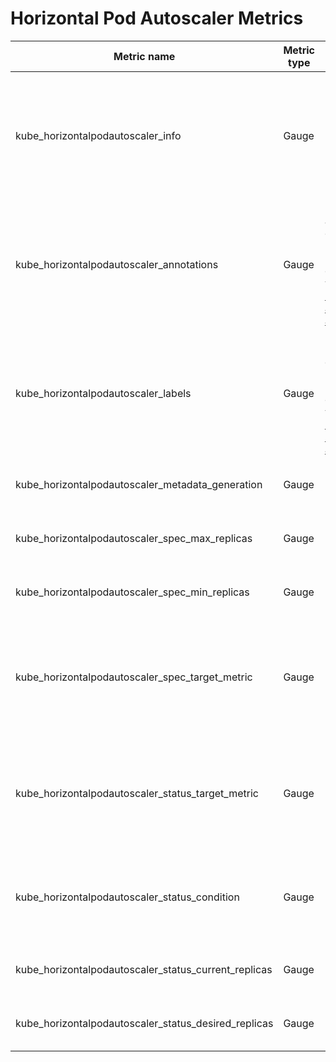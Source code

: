 # Horizontal Pod Autoscaler Metrics

| Metric name                                          | Metric type | Description                                                                                                               | Labels/tags                                                                                                                                                                                                                                              | Status       |
| ---------------------------------------------------- | ----------- | ------------------------------------------------------------------------------------------------------------------------- |----------------------------------------------------------------------------------------------------------------------------------------------------------------------------------------------------------------------------------------------------------| ------------ |
| kube_horizontalpodautoscaler_info                    | Gauge       |                                                                                                                           | `horizontalpodautoscaler`=&lt;hpa-name&gt; <br> `namespace`=&lt;hpa-namespace&gt; <br> `scaletargetref_api_version`=&lt;hpa-target-api-version&gt; <br> `scaletargetref_kind`=&lt;hpa-target-kind&gt; <br> `scaletargetref_name`=&lt;hpa-target-name&gt; | EXPERIMENTAL |
| kube_horizontalpodautoscaler_annotations             | Gauge       | Kubernetes annotations converted to Prometheus labels controlled via [--metric-annotations-allowlist](../../developer/cli-arguments.md) | `horizontalpodautoscaler`=&lt;hpa-name&gt; <br> `namespace`=&lt;hpa-namespace&gt;                                                                                                                                                                        | EXPERIMENTAL |
| kube_horizontalpodautoscaler_labels                  | Gauge       | Kubernetes labels converted to Prometheus labels controlled via [--metric-labels-allowlist](../../developer/cli-arguments.md)           | `horizontalpodautoscaler`=&lt;hpa-name&gt; <br> `namespace`=&lt;hpa-namespace&gt;                                                                                                                                                                        | STABLE       |
| kube_horizontalpodautoscaler_metadata_generation     | Gauge       |                                                                                                                           | `horizontalpodautoscaler`=&lt;hpa-name&gt; <br> `namespace`=&lt;hpa-namespace&gt;                                                                                                                                                                        | STABLE       |
| kube_horizontalpodautoscaler_spec_max_replicas       | Gauge       |                                                                                                                           | `horizontalpodautoscaler`=&lt;hpa-name&gt; <br> `namespace`=&lt;hpa-namespace&gt;                                                                                                                                                                        | STABLE       |
| kube_horizontalpodautoscaler_spec_min_replicas       | Gauge       |                                                                                                                           | `horizontalpodautoscaler`=&lt;hpa-name&gt; <br> `namespace`=&lt;hpa-namespace&gt;                                                                                                                                                                        | STABLE       |
| kube_horizontalpodautoscaler_spec_target_metric      | Gauge       |                                                                                                                           | `horizontalpodautoscaler`=&lt;hpa-name&gt; <br> `namespace`=&lt;hpa-namespace&gt; <br> `metric_name`=&lt;metric-name&gt; <br> `metric_target_type`=&lt;value\|utilization\|average&gt <br> `selectorLabel_$labelKey`=&lt;labelValue&gt;                  | EXPERIMENTAL |
| kube_horizontalpodautoscaler_status_target_metric    | Gauge       |                                                                                                                           | `horizontalpodautoscaler`=&lt;hpa-name&gt; <br> `namespace`=&lt;hpa-namespace&gt; <br> `metric_name`=&lt;metric-name&gt; <br> `metric_target_type`=&lt;value\|utilization\|average&gt<br> `selectorLabel_$labelKey`=&lt;labelValue&gt;                   | EXPERIMENTAL |
| kube_horizontalpodautoscaler_status_condition        | Gauge       |                                                                                                                           | `horizontalpodautoscaler`=&lt;hpa-name&gt; <br> `namespace`=&lt;hpa-namespace&gt; <br> `condition`=&lt;hpa-condition&gt; <br> `status`=&lt;true\|false\|unknown&gt;                                                                                      | STABLE       |
| kube_horizontalpodautoscaler_status_current_replicas | Gauge       |                                                                                                                           | `horizontalpodautoscaler`=&lt;hpa-name&gt; <br> `namespace`=&lt;hpa-namespace&gt;                                                                                                                                                                        | STABLE       |
| kube_horizontalpodautoscaler_status_desired_replicas | Gauge       |                                                                                                                           | `horizontalpodautoscaler`=&lt;hpa-name&gt; <br> `namespace`=&lt;hpa-namespace&gt;                                                                                                                                                                        | STABLE       |
